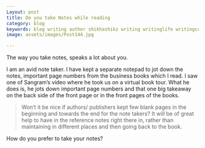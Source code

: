 ```yaml
---
Layout: post
title: Do you take Notes while reading
category: blog
keywords: blog writing author shikhashikz writing writinglife writingcommunity dailyblogpost dailyblogpostchallenge reading
image: assets/images/Post144.jpg

---
```


The way you take notes, speaks a lot about you.

I am an avid note taker. I have kept a separate notepad to jot down the notes, important page numbers from the business books which I read. I saw one of Sangram’s video where he took us on a virtual book tour. What he does is, he jots down important page numbers and that one big takeaway on the back side of the front page or in the front pages of the books.

>Won’t it be nice if authors/ publishers kept few blank pages in the beginning and towards the end for the note takers? It will be of great help to have in the reference notes right there in, rather than maintaining in different places and then going back to the book.
>

How do you prefer to take your notes?
